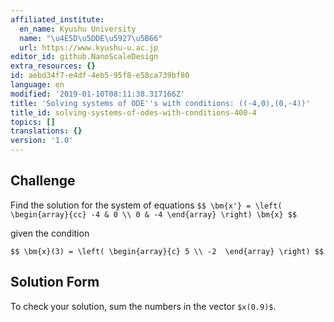```yaml
---
affiliated_institute:
  en_name: Kyushu University
  name: "\u4E5D\u5DDE\u5927\u5B66"
  url: https://www.kyushu-u.ac.jp
editor_id: github.NanoScaleDesign
extra_resources: {}
id: aebd34f7-e4df-4eb5-95f8-e58ca739bf80
language: en
modified: '2019-01-10T08:11:38.317166Z'
title: 'Solving systems of ODE''s with conditions: ((-4,0),(0,-4))'
title_id: solving-systems-of-odes-with-conditions-400-4
topics: []
translations: {}
version: '1.0'
---
```


## Challenge
Find the solution for the system of equations
`$$
  \bm{x'} = \left(
    \begin{array}{cc}
      -4 & 0 \\
       0 & -4
    \end{array}
  \right) \bm{x}
$$`

given the condition

`$$
\bm{x}(3) = \left(
    \begin{array}{c}
       5 \\
      -2 
    \end{array}
  \right)
$$`


## Solution Form

To check your solution, sum the numbers in the vector `$x(0.9)$`.

